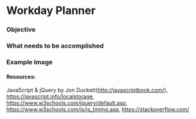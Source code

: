 # Workday Planner

### Objective

### What needs to be accomplished

### Example Image


#### Resources:
JavaScript & jQuery by Jon Duckett(http://javascriptbook.com/), https://javascript.info/localstorage, https://www.w3schools.com/jquery/default.asp, https://www.w3schools.com/js/js_timing.asp, https://stackoverflow.com/
